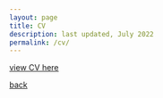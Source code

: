 ```yaml
---
layout: page
title: CV
description: last updated, July 2022
permalink: /cv/
---
```


[view CV here](rinivarg.github.io/_data/Varghese_CV_Jul2022.pdf)

[back](https://rinivarg.github.io)<br>
